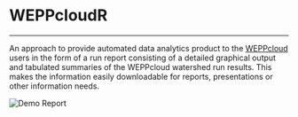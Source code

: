 # WEPPcloudR
***

An approach to provide automated data analytics product to the [WEPPcloud](https://wepp.cloud/weppcloud/) users in the form of a run report consisting of a detailed graphical output and tabulated summaries of the WEPPcloud watershed run results. This makes the information easily downloadable for reports, presentations or other information needs.


![Demo Report]([path_to_your_gif.gif](https://github.com/devalc/WEPPcloudR/blob/main/www/weppcloudR_featured.gif))
